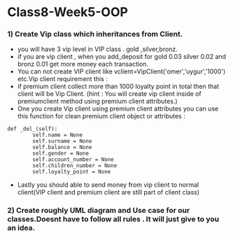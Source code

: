 # Class8-Week5-OOP

### 1) Create Vip class which inheritances from Client.
  * you will have 3 vip level in VIP class . gold ,silver,bronz.
  * if you are vip client , when you add_deposit for gold  0.03 silver 0.02 and bronz 0.01 get more money each transaction.
  * You can not create VIP client like vclient=VipClient('omer','uygur','1000') etc.Vip client requirement this :
  * if premium client collect more than 1000 loyalty point in total then that client will be Vip Client. (hint : You will create vip client inside of premiumclient method using premium client attributes.)
  * One you create Vip client using premium client attributes you can use this function for clean premium client object or attributes :
```
def _del_(self):
        self.name = None
        self.surname = None
        self.balance = None
        self.gender = None
        self.account_number = None
        self.children_number = None
        self.loyalty_point = None
```
* Lastly you should able to send money from vip client to normal client(VIP client and premium client are still part of client class)

### 2) Create roughly UML diagram and Use case for our classes.Doesnt have to follow all rules . It will just give to you an idea.
